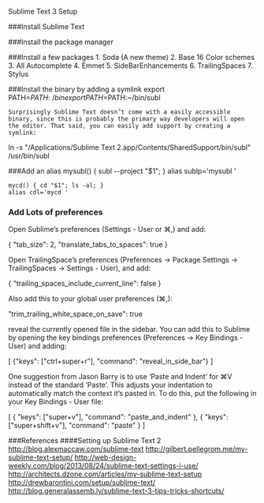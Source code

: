 Sublime Text 3 Setup

###Install Sublime Text

###Install the package manager

###Install a few packages
	1. Soda (A new theme)
	2. Base 16 Color schemes
	3. All Autocomplete
	4. Emmet
	5. SideBarEnhancements
	6. TrailingSpaces
	7. Stylus

###Install the binary by adding a symlink
	export PATH=$PATH:~/bin
	export PATH=$PATH:~/bin/subl
	
	Surprisingly Sublime Text doesn’t come with a easily accessible binary, since this is probably the primary way developers will open the editor. That said, you can easily add support by creating a symlink:

ln -s "/Applications/Sublime Text 2.app/Contents/SharedSupport/bin/subl" /usr/bin/subl

###Add an alias	
	mysubl() { subl --project "$1"; }
	alias sublp='mysubl '

	mycd() { cd "$1"; ls -al; }
	alias cdl='mycd '
	
### Add Lots of preferences
Open Sublime’s preferences (Settings - User or ⌘,) and add:

{
  "tab_size": 2,
  "translate_tabs_to_spaces": true
}

Open TrailingSpace’s preferences (Preferences -> Package Settings -> TrailingSpaces -> Settings - User), and add:

{
  "trailing_spaces_include_current_line": false
}

Also add this to your global user preferences (⌘,):

 "trim_trailing_white_space_on_save": true
 
 reveal the currently opened file in the sidebar. You can add this to Sublime by opening the key bindings preferences (Preferences -> Key Bindings - User) and adding:

[
  {"keys": ["ctrl+super+r"], "command": "reveal_in_side_bar"}
]

One suggestion from Jason Barry is to use ‘Paste and Indent’ for ⌘V instead of the standard ‘Paste’. This adjusts your indentation to automatically match the context it’s pasted in. To do this, put the following in your Key Bindings - User file:

[
  { "keys": ["super+v"], "command": "paste_and_indent" }, 
  { "keys": ["super+shift+v"], "command": "paste" } 
]

###References
####Setting up Sublime Text 2
http://blog.alexmaccaw.com/sublime-text
http://gilbert.pellegrom.me/my-sublime-text-setup/
http://web-design-weekly.com/blog/2013/08/24/sublime-text-settings-i-use/
http://architects.dzone.com/articles/my-sublime-text-setup
http://drewbarontini.com/setup/sublime-text/
http://blog.generalassemb.ly/sublime-text-3-tips-tricks-shortcuts/
